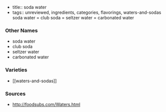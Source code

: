 - title:: soda water
- tags:: unreviewed, ingredients, categories, flavorings, waters-and-sodas
soda water = club soda = seltzer water = carbonated water

### Other Names

* soda water
* club soda
* seltzer water
* carbonated water

### Varieties

* [[waters-and-sodas]]

### Sources
* http://foodsubs.com/Waters.html
